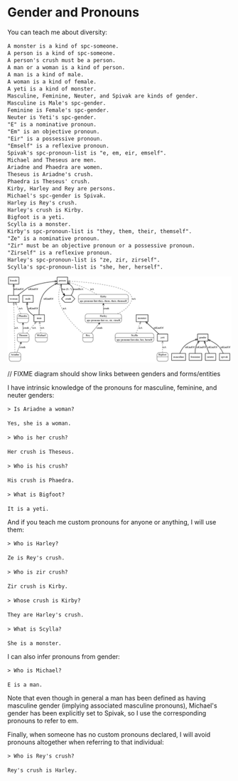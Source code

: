 # Gender and Pronouns

You can teach me about diversity:

```
A monster is a kind of spc-someone.
A person is a kind of spc-someone.
A person's crush must be a person.
A man or a woman is a kind of person.
A man is a kind of male.
A woman is a kind of female.
A yeti is a kind of monster.
Masculine, Feminine, Neuter, and Spivak are kinds of gender.
Masculine is Male's spc-gender.
Feminine is Female's spc-gender.
Neuter is Yeti's spc-gender.
"E" is a nominative pronoun.
"Em" is an objective pronoun.
"Eir" is a possessive pronoun.
"Emself" is a reflexive pronoun.
Spivak's spc-pronoun-list is "e, em, eir, emself".
Michael and Theseus are men.
Ariadne and Phaedra are women.
Theseus is Ariadne's crush.
Phaedra is Theseus' crush.
Kirby, Harley and Rey are persons.
Michael's spc-gender is Spivak.
Harley is Rey's crush.
Harley's crush is Kirby.
Bigfoot is a yeti.
Scylla is a monster.
Kirby's spc-pronoun-list is "they, them, their, themself".
"Ze" is a nominative pronoun.
"Zir" must be an objective pronoun or a possessive pronoun.
"Zirself" is a reflexive pronoun.
Harley's spc-pronoun-list is "ze, zir, zirself".
Scylla's spc-pronoun-list is "she, her, herself".
```

[![diagram](assets/pronouns.png)](assets/pronouns.png)

// FIXME diagram should show links between genders and forms/entities

I have intrinsic knowledge of the pronouns for masculine, feminine, and neuter genders:

```
> Is Ariadne a woman?

Yes, she is a woman.

> Who is her crush?

Her crush is Theseus.

> Who is his crush?

His crush is Phaedra.

> What is Bigfoot?

It is a yeti.
```

And if you teach me custom pronouns for anyone or anything, I will use them:

```
> Who is Harley?

Ze is Rey's crush.

> Who is zir crush?

Zir crush is Kirby.

> Whose crush is Kirby?

They are Harley's crush.

> What is Scylla?

She is a monster.
```

I can also infer pronouns from gender:

```
> Who is Michael?

E is a man.
```

Note that even though in general a man has been defined as having
masculine gender (implying associated masculine pronouns),
Michael's gender has been explicitly set to Spivak, so I use
the corresponding pronouns to refer to em.

Finally, when someone has no custom pronouns declared, I will avoid pronouns
altogether when referring to that individual:

```
> Who is Rey's crush?

Rey's crush is Harley.
```

